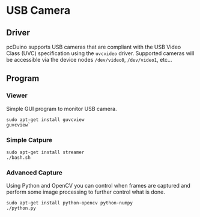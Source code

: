 # USB Camera

## Driver

pcDuino supports USB cameras that are compliant with the USB Video Class (UVC) specification using the `uvcvideo` driver. Supported cameras will be accessible via the device nodes `/dev/video0`, `/dev/video1`, etc...

## Program

### Viewer

Simple GUI program to monitor USB camera.

    sudo apt-get install guvcview
    guvcview` 

### Simple Catpure

    sudo apt-get install streamer
    ./bash.sh

### Advanced Capture

Using Python and OpenCV you can control when frames are captured and perform some image processing to further control what is done.

    sudo apt-get install python-opencv python-numpy
    ./python.py
